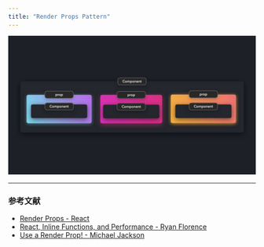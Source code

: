 ```yaml
---
title: "Render Props Pattern"
---
```


![](/images/learning-patterns/render-props-pattern-1280w.jpg)

---

### 参考文献

* [Render Props - React](https://reactjs.org/docs/render-props.html)
* [React, Inline Functions, and Performance - Ryan Florence](https://cdb.reacttraining.com/react-inline-functions-and-performance-bdff784f5578)
* [Use a Render Prop! - Michael Jackson](https://cdb.reacttraining.com/use-a-render-prop-50de598f11ce)
